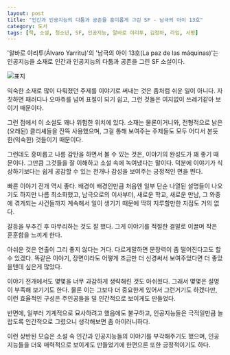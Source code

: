 ```yaml
---
layout: post
title: "인간과 인공지능의 다툼과 공존을 흥미롭게 그린 SF - 남극의 아이 13호"
category: 도서
tags: [책, 소설, 청소년, SF, 인공지능, 알바로 야리투, 김정하, 라임, 서평]
---
```


'알바로 야리투(Álvaro Yarritu)'의
'남극의 아이 13호(La paz de las máquinas)'는
인공지능을 소재로 인간과 인공지능의 다툼과 공존을 그린 SF 소설이다.

![표지](https://images2.imgbox.com/b8/f2/zyZ7qb47_o.jpg)

익숙한 소재로 많이 다뤄졌던 주제를 이야기로 써내는 것은 좀처럼 쉬운 일이 아니다.
자칫하면 패러디나 오마쥬를 넘어 표절이 되기 쉽고,
그런 것들은 여지없이 쓰레기같아 보이기 때문이다.

그런 점에서 이 소설도 꽤나 위험한 위치에 있다.
소재는 물론이거니와,
전형적으로 낡은(오래된) 클리셰들을 잔뜩 사용했으며,
그걸 통해 보여주는 주제들도 모두 어디서 본듯한(익숙한) 것들이기 때문이다.

그런데도 흥미롭고 나름 감탄을 하면서 볼 수 있는 것은,
이야기의 완성도가 꽤 좋기 때문이다.
그만큼 그것들을 잘 이해하고 소설 속에 녹여냈다는 말이다.
덕분에 이야기가 식상하기보다는 쉽게 공감할 수 있는 전개나 감성을 보여주는 긍정적인 면을 띈다.

빠른 이야기 전개 역시 좋다.
배경이 배경인만큼 처음엔 일부 단순 나열된 설명들이 나오기도 하지만 나름 최소화했고,
남극으로의 이사부터, 새로운 학교, 새로운 만남, 그 와중에 겪게되는 사건들까지 계속해서 일이 생기기 때문에
딱히 지루할만한 지점도 거의 없다.

갈등을 부추긴 후 마무리하는 것도 잘 했다.
그게 이야기를 적절한 결말로 이끌며 작은 훈훈함을 느끼게 한다.

아쉬운 것은 연출이 그리 좋지 않다는 거다.
다르게말하면 문장력이 좀 떨어진다고도 할 수 있겠다.
똑같은 이야기, 장면이라도 어떻게 조금만 더 신경써서 보여주었다면 더 좋았을텐데 싶은게 많았다.

이야기 전개에서도 몇몇을 너무 과감하게 생략해린 것도 아쉬웠다.
그래서 몇몇은 설명이 부족해 보기기도 한다.
물론 이는 그보다 더 중요한게 있어서 그런거기도 하겠다만,
이런 효율적인 구성은 주인공들을 덜 인간적으로 보이게도 만들었다.

반면에, 일부러 기계적으로 묘사하려고 했음에도 불구하고,
인공지능들은 극적일만큼 놀랍도록 인간적으로 그렸으니 생각해보면 좀 아이러니하다.

이런 상반된 모습은 소설 속 인간과 인공지능들의 이야기를 부각해주기도 했으며,
인공지능들을 더욱 매력적으로 보이게도 만들었기에
한편으론 또한 긍정적이기도 하다.
